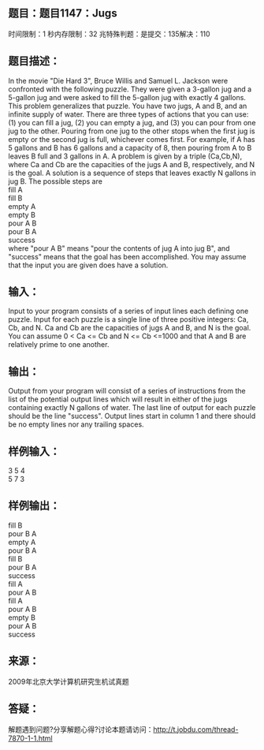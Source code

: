 题目：题目1147：Jugs
-----------
时间限制：1 秒内存限制：32 兆特殊判题：是提交：135解决：110

题目描述：
-----------
 In the movie "Die Hard 3", Bruce Willis and Samuel L. Jackson were confronted with the following puzzle. They were given a 3-gallon jug and a 5-gallon jug and were asked to fill the 5-gallon jug with exactly 4 gallons. This problem generalizes that puzzle.
    You have two jugs, A and B, and an infinite supply of water. There are three types of actions that you can use: (1) you can fill a jug, (2) you can empty a jug, and (3) you can pour from one jug to the other. Pouring from one jug to the other stops when the first jug is empty or the second jug is full, whichever comes first. For example, if A has 5 gallons and B has 6 gallons and a capacity of 8, then pouring from A to B leaves B full and 3 gallons in A.
    A problem is given by a triple (Ca,Cb,N), where Ca and Cb are the capacities of the jugs A and B, respectively, and N is the goal. A solution is a sequence of steps that leaves exactly N gallons in jug B. The possible steps are  
    fill A   
    fill B   
    empty A   
    empty B   
    pour A B   
    pour B A   
    success  
    where "pour A B" means "pour the contents of jug A into jug B", and "success" means that the goal has been accomplished.
    You may assume that the input you are given does have a solution.

输入：
-----------
Input to your program consists of a series of input lines each defining one puzzle. Input for each puzzle is a single line of three positive integers: Ca, Cb, and N. Ca and Cb are the capacities of jugs A and B, and N is the goal. You can assume 0 < Ca <= Cb and N <= Cb <=1000 and that A and B are relatively prime to one another.

输出：
-----------
Output from your program will consist of a series of instructions from the list of the potential output lines which will result in either of the jugs containing exactly N gallons of water. The last line of output for each puzzle should be the line "success". Output lines start in column 1 and there should be no empty lines nor any trailing spaces. 

样例输入：
-----------
3 5 4  
5 7 3  

样例输出：
-----------
fill B  
pour B A  
empty A  
pour B A  
fill B  
pour B A  
success  
fill A  
pour A B  
fill A  
pour A B  
empty B  
pour A B  
success  

来源：
-----------
2009年北京大学计算机研究生机试真题

答疑：
-----------
解题遇到问题?分享解题心得?讨论本题请访问：http://t.jobdu.com/thread-7870-1-1.html
